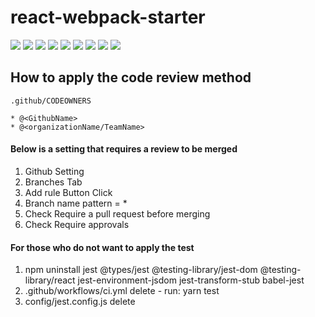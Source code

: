 # react-webpack-starter

<div>
<img src="https://img.shields.io/badge/react-007396?style=for-the-badge&logo=React&logoColor=white"> 
<img src="https://img.shields.io/badge/Jest-007396?style=for-the-badge&logo=Jest&logoColor=white"> 
<img src="https://img.shields.io/badge/typescript-007396?style=for-the-badge&logo=typescript&logoColor=white"> 
<img src="https://img.shields.io/badge/ESLint-007396?style=for-the-badge&logo=ESLint&logoColor=white"> 
<img src="https://img.shields.io/badge/Prettier-007396?style=for-the-badge&logo=Prettier&logoColor=white"> 
<img src="https://img.shields.io/badge/Husky-007396?style=for-the-badge&logo=Husky&logoColor=white"> 
<img src="https://img.shields.io/badge/LintStaged-007396?style=for-the-badge&logo=LintStaged&logoColor=white"> 
<img src="https://img.shields.io/badge/Webpack-007396?style=for-the-badge&logo=Webpack&logoColor=white"> 
<img src="https://img.shields.io/badge/Babel-007396?style=for-the-badge&logo=Babel&logoColor=white"> 
</div>

## How to apply the code review method

```
.github/CODEOWNERS

* @<GithubName>
* @<organizationName/TeamName>
```

#### Below is a setting that requires a review to be merged

1. Github Setting
2. Branches Tab
3. Add rule Button Click
4. Branch name pattern = * 
5. Check Require a pull request before merging
6. Check Require approvals

#### For those who do not want to apply the test

1. npm uninstall jest @types/jest @testing-library/jest-dom @testing-library/react jest-environment-jsdom jest-transform-stub babel-jest
2. .github/workflows/ci.yml delete - run: yarn test
2. config/jest.config.js delete